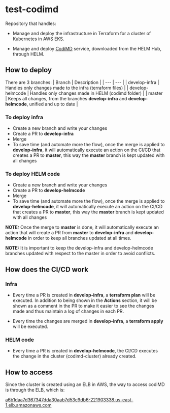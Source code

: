 # test-codimd

Repository that handles:

- Manage and deploy the infrastructure in Terraform for a cluster of Kubernetes in AWS EKS.

- Manage and deploy [CodiMD](https://github.com/hackmdio/codimd) service, downloaded from the HELM Hub, through HELM.

## How to deploy

There are 3 branches:
| Branch | Description |
| --- | --- |
| develop-infra | Handles only changes made to the infra (terraform files) |
| develop-helmcode | Handles only changes made in HELM (codimd folder) |
| master | Keeps all changes, from the branches **develop-infra** and **develop-helmcode**, unified and up to date |

### To deploy infra
- Create a new branch and write your changes
- Create a PR to **develop-infra**
- Merge
- To save time (and automate more the flow), once the merge is applied to **develop-infra**, it will automatically execute an action on the CI/CD that creates a PR to **master**, this way the **master** branch is kept updated with all changes

### To deploy HELM code
- Create a new branch and write your changes
- Create a PR to **develop-helmcode**
- Merge
- To save time (and automate more the flow), once the merge is applied to **develop-helmcode**, it will automatically execute an action on the CI/CD that creates a PR to **master**, this way the **master** branch is kept updated with all changes


**NOTE:** Once the merge to **master** is done, it will automatically execute an action that will create a PR from **master** to **develop-infra** and **develop-helmcode** in order to keep all branches updated at all times.

**NOTE:** It is important to keep the develop-infra and develop-helmcode branches updated with respect to the master in order to avoid conflicts.

## How does the CI/CD work

### Infra

- Every time a PR is created in **develop-infra**, a **terraform plan** will be executed. In addition to being shown in the **Actions** section, it will be shown as a comment in the PR to make it easier to see the changes made and thus maintain a log of changes in each PR.

- Every time the changes are merged in **develop-infra**, a **terraform apply** will be executed.

### HELM code

- Every time a PR is created in **develop-helmcode**, the CI/CD executes the change in the cluster (codimd-cluster) already created.

## How to access

Since the cluster is created using an ELB in AWS, the way to access codiMD is through the ELB, which is:
 
[a6b1daa7d367347dda30aab7d53c9db6-221903338.us-east-1.elb.amazonaws.com](http://a6b1daa7d367347dda30aab7d53c9db6-221903338.us-east-1.elb.amazonaws.com)
